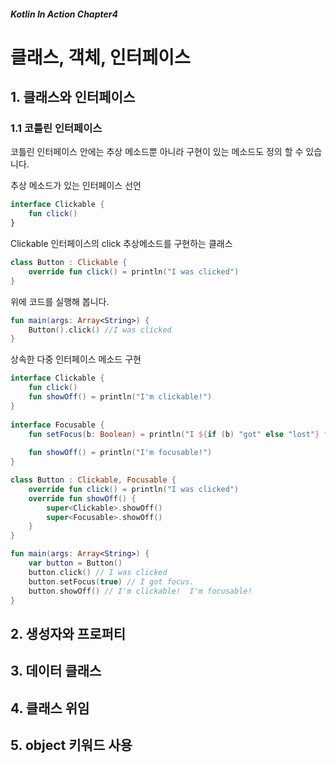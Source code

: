 ##### Kotlin In Action Chapter4
# 클래스, 객체, 인터페이스 


## 1. 클래스와 인터페이스

### 1.1 코틀린 인터페이스

코틀린 인터페이스 안에는 추상 메소드뿐 아니라 구현이 있는 메소드도 정의 할 수 있습니다.


추상 메소드가 있는 인터페이스 선언
```kotlin
interface Clickable {
    fun click()
}
```

Clickable 인터페이스의 click 추상메소드를 구현하는 클래스
```kotlin
class Button : Clickable {
    override fun click() = println("I was clicked")
}
```

위에 코드를 실행해 봅니다.
```kotlin
fun main(args: Array<String>) {
    Button().click() //I was clicked
}
```

상속한 다중 인터페이스 메소드 구현

```kotlin
interface Clickable {
    fun click()
    fun showOff() = println("I'm clickable!")
}
 
interface Focusable {
    fun setFocus(b: Boolean) = println("I ${if (b) "got" else "lost"} focus.")
 
    fun showOff() = println("I'm focusable!")
}

class Button : Clickable, Focusable {
    override fun click() = println("I was clicked")
    override fun showOff() {
        super<Clickable>.showOff()
        super<Focusable>.showOff()
    }
}

fun main(args: Array<String>) {
    var button = Button()
    button.click() // I was clicked
    button.setFocus(true) // I got focus.
    button.showOff() // I'm clickable!  I'm focusable!
}
```

## 2. 생성자와 프로퍼티

## 3. 데이터 클래스

## 4. 클래스 위임

## 5. object 키워드 사용
